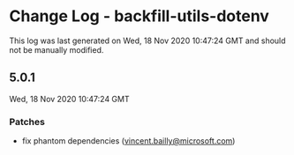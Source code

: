 # Change Log - backfill-utils-dotenv

This log was last generated on Wed, 18 Nov 2020 10:47:24 GMT and should not be manually modified.

<!-- Start content -->

## 5.0.1

Wed, 18 Nov 2020 10:47:24 GMT

### Patches

- fix phantom dependencies (vincent.bailly@microsoft.com)
